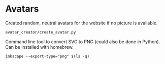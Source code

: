 # Avatars

Created random, neutral avatars for the website if no picture is available.

    avatar_creator/create_avatar.py


Command line tool to convert SVG to PNG (could also be done in Python).  
Can be installed with homebrew.

    inkscape --export-type="png" $(ls -q)
